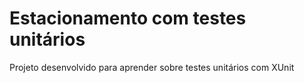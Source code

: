 # Estacionamento com testes unitários

Projeto desenvolvido para aprender sobre testes unitários com XUnit
